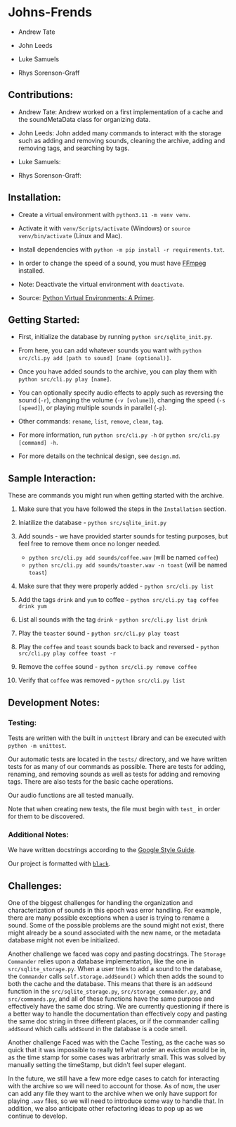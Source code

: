 # Johns-Frends

* Andrew Tate

* John Leeds

* Luke Samuels

* Rhys Sorenson-Graff

## Contributions:

* Andrew Tate: Andrew worked on a first implementation of a cache and the soundMetaData class for organizing data.

* John Leeds: John added many commands to interact with the storage such as adding and removing sounds, cleaning the archive, adding and removing tags, and searching by tags.

* Luke Samuels:

* Rhys Sorenson-Graff: 

## Installation:

* Create a virtual environment with `python3.11 -m venv venv`.

* Activate it with `venv/Scripts/activate` (Windows) or `source venv/bin/activate` (Linux and Mac).

* Install dependencies with `python -m pip install -r requirements.txt`.

* In order to change the speed of a sound, you must have [FFmpeg](https://ffmpeg.org/) installed.

* Note: Deactivate the virtual environment with `deactivate`.

* Source: [Python Virtual Environments: A Primer](https://realpython.com/python-virtual-environments-a-primer).

## Getting Started:

* First, initialize the database by running `python src/sqlite_init.py`.

* From here, you can add whatever sounds you want with `python src/cli.py add [path to sound] [name (optional)]`.

* Once you have added sounds to the archive, you can play them with `python src/cli.py play [name]`.

* You can optionally specify audio effects to apply such as reversing the sound (`-r`), changing the volume (`-v [volume]`), changing the speed (`-s [speed]`), or playing multiple sounds in parallel (`-p`).

* Other commands: `rename`, `list`, `remove`, `clean`, `tag`.

* For more information, run `python src/cli.py -h` or `python src/cli.py [command] -h`.

* For more details on the technical design, see `design.md`.

## Sample Interaction:

These are commands you might run when getting started with the archive.

1. Make sure that you have followed the steps in the `Installation` section.

2. Iniatilize the database - `python src/sqlite_init.py`

3. Add sounds - we have provided starter sounds for testing purposes, but feel free to remove them once no longer needed.
    * `python src/cli.py add sounds/coffee.wav` (will be named `coffee`)
    * `python src/cli.py add sounds/toaster.wav -n toast` (will be named `toast`)

4. Make sure that they were properly added - `python src/cli.py list`

5. Add the tags `drink` and `yum` to coffee - `python src/cli.py tag coffee drink yum`

6. List all sounds with the tag `drink` - `python src/cli.py list drink`

7. Play the `toaster` sound - `python src/cli.py play toast`

8. Play the `coffee` and `toast` sounds back to back and reversed - `python src/cli.py play coffee toast -r`

9. Remove the `coffee` sound - `python src/cli.py remove coffee`

10. Verify that `coffee` was removed - `python src/cli.py list`

## Development Notes:

### Testing:

Tests are written with the built in `unittest` library and can be executed with `python -m unittest`.

Our automatic tests are located in the `tests/` directory, and we have written tests for as many of our commands as possible.
There are tests for adding, renaming, and removing sounds as well as tests for adding and removing tags.
There are also tests for the basic cache operations.

Our audio functions are all tested manually.

Note that when creating new tests, the file must begin with `test_` in order for them to be discovered.

### Additional Notes:

We have written docstrings according to the [Google Style Guide](https://google.github.io/styleguide/pyguide.html#s3.8-comments-and-docstrings).

Our project is formatted with [`black`](https://black.readthedocs.io/en/stable/).

## Challenges:

One of the biggest challenges for handling the organization and characterization of sounds in this epoch was error handling.
For example, there are many possible exceptions when a user is trying to rename a sound.
Some of the possible problems are the sound might not exist, there might already be a sound associated with the new name, or the metadata database might not even be initialized.

Another challenge we faced was copy and pasting docstrings.
The `Storage Commander` relies upon a database implementation, like the one in `src/sqlite_storage.py`.
When a user tries to add a sound to the database, the `Commander` calls `self.storage.addSound()` which then adds the sound to both the cache and the database.
This means that there is an `addSound` function in the `src/sqlite_storage.py`, `src/storage_commander.py`, and `src/commands.py`, and all of these functions have the same purpose and effectively have the same doc string.
We are currently questioning if there is a better way to handle the documentation than effectively copy and pasting the same doc string in three different places, or if the commander calling `addSound` which calls `addSound` in the database is a code smell.

Another challenge Faced was with the Cache Testing, as the cache was so quick that it was impossible to really tell what order an eviction would be in, as the time stamp for some cases was arbritrarly small. This was solved by manually setting the timeStamp, but didn't feel super elegant. 

In the future, we still have a few more edge cases to catch for interacting with the archive so we will need to account for those.
As of now, the user can add any file they want to the archive when we only have support for playing `.wav` files, so we will need to introduce some way to handle that.
In addition, we also anticipate other refactoring ideas to pop up as we continue to develop.

